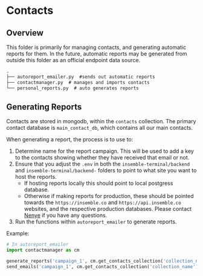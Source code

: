 # Contacts

## Overview

This folder is primarily for managing contacts, and generating automatic reports for them. In the future, automatic reports may be generated from outside this folder as an official endpoint data source.

```md
.
├── autoreport_emailer.py  #sends out automatic reports
├── contactmanager.py  # manages and imports contacts
└── personal_reports.py  # auto generates reports
```

## Generating Reports

Contacts are stored in mongodb, within the `contacts` collection. The primary contact database is `main_contact_db`, which contains all our main contacts.

When generating a report, the process is to use to:

1. Determine name for the report campaign. This will be used to add a key to the contacts showing whether they have received that email or not.
2. Ensure that you adjust the `.env` in both the `insemble-terminal/backend` and `insemble-terminal/backend-` folders to point to what site you want to host the reports.
   - If hosting reports locally this should point to local postgress database. 
   - Otherwise if making reports for production, these should be pointed towards the `https://insemble.co` and `https://api.insemble.co` websites, and the respective production databases. Please contact [Nenye](mailto:nenye@insemblegroup.com) if you have any questions.
3. Run the functions within `autoreport_emailer` to generate reports.

Example:

```python
# In autoreport_emailer
import contactmanager as cm

generate_reports('campaign_1', cm.get_contacts_collection('collection_name'))
send_emails('campaign_1', cm.get_contacts_collection('collection_name'))
```

